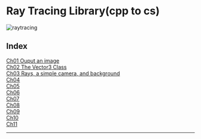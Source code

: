 # Ray Tracing Library(cpp to cs)

![raytracing](https://upload.wikimedia.org/wikipedia/commons/thumb/8/83/Ray_trace_diagram.svg/300px-Ray_trace_diagram.svg.png)

## Index

  [Ch01 Ouput an image](https://github.com/yuriver/Ray-Tracing-Library-cpp-to-cs-/blob/master/Ch01/)  
  [Ch02 The Vector3 Class](https://github.com/yuriver/Ray-Tracing-Library-cpp-to-cs-/blob/master/Ch02/)  
  [Ch03 Rays, a simple camera, and background](https://github.com/yuriver/Ray-Tracing-Library-cpp-to-cs-/blob/master/Ch03/)  
  [Ch04]()  
  [Ch05]()  
  [Ch06]()  
  [Ch07]()  
  [Ch08]()  
  [Ch09]()  
  [Ch10]()  
  [Ch11]()  

---
